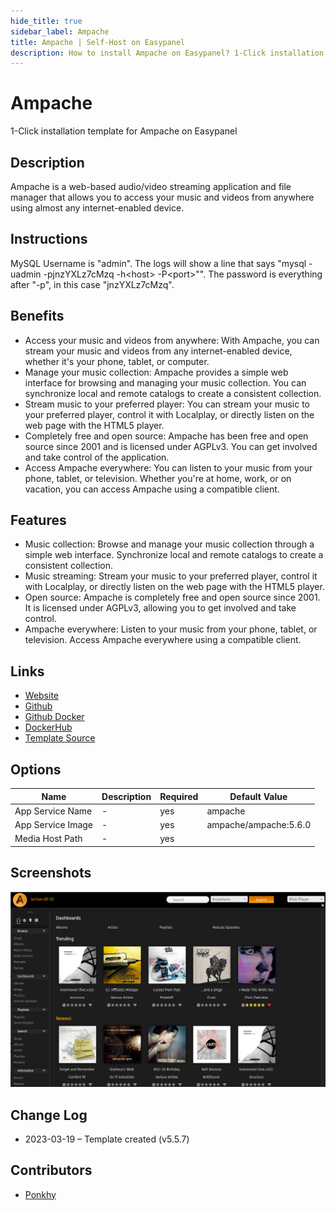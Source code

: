 ```yaml
---
hide_title: true
sidebar_label: Ampache
title: Ampache | Self-Host on Easypanel
description: How to install Ampache on Easypanel? 1-Click installation template for Ampache on Easypanel
---
```


<!-- generated -->

# Ampache

1-Click installation template for Ampache on Easypanel

## Description

Ampache is a web-based audio/video streaming application and file manager that allows you to access your music and videos from anywhere using almost any internet-enabled device.

## Instructions

MySQL Username is &quot;admin&quot;. The logs will show a line that says &quot;mysql -uadmin -pjnzYXLz7cMzq -h&lt;host&gt; -P&lt;port&gt;&quot;&quot;. The password is everything after &quot;-p&quot;, in this case &quot;jnzYXLz7cMzq&quot;.

## Benefits

- Access your music and videos from anywhere: With Ampache, you can stream your music and videos from any internet-enabled device, whether it's your phone, tablet, or computer.
- Manage your music collection: Ampache provides a simple web interface for browsing and managing your music collection. You can synchronize local and remote catalogs to create a consistent collection.
- Stream music to your preferred player: You can stream your music to your preferred player, control it with Localplay, or directly listen on the web page with the HTML5 player.
- Completely free and open source: Ampache has been free and open source since 2001 and is licensed under AGPLv3. You can get involved and take control of the application.
- Access Ampache everywhere: You can listen to your music from your phone, tablet, or television. Whether you're at home, work, or on vacation, you can access Ampache using a compatible client.

## Features

- Music collection: Browse and manage your music collection through a simple web interface. Synchronize local and remote catalogs to create a consistent collection.
- Music streaming: Stream your music to your preferred player, control it with Localplay, or directly listen on the web page with the HTML5 player.
- Open source: Ampache is completely free and open source since 2001. It is licensed under AGPLv3, allowing you to get involved and take control.
- Ampache everywhere: Listen to your music from your phone, tablet, or television. Access Ampache everywhere using a compatible client.

## Links

- [Website](http://ampache.org/)
- [Github](https://github.com/ampache/ampache)
- [Github Docker](https://github.com/ampache/ampache-docker)
- [DockerHub](https://hub.docker.com/r/ampache/ampache)
- [Template Source](https://github.com/easypanel-io/templates/tree/main/templates/ampache)

## Options

Name | Description | Required | Default Value
-|-|-|-
App Service Name | - | yes | ampache
App Service Image | - | yes | ampache/ampache:5.6.0
Media Host Path | - | yes | 

## Screenshots

![Ampache Screenshot](./assets/screenshot.png)

## Change Log

- 2023-03-19 – Template created (v5.5.7)

## Contributors

- [Ponkhy](https://github.com/Ponkhy)
